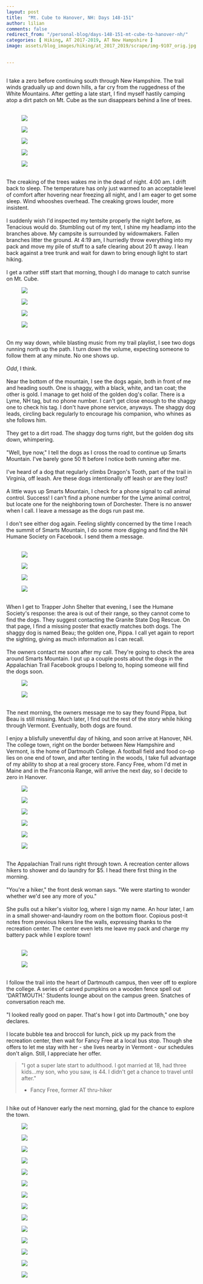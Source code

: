 ```yaml
---
layout: post  
title:  "Mt. Cube to Hanover, NH: Days 148-151"  
author: lilian  
comments: false  
redirect_from: "/personal-blog/days-148-151-mt-cube-to-hanover-nh/"
categories: [ Hiking, AT 2017-2019, AT New Hampshire ]
image: assets/blog_images/hiking/at_2017_2019/scrape/img-9107_orig.jpg
                  

---
```

<a></a><br>I take a zero before continuing south through New Hampshire. The trail winds gradually up and down hills, a far cry from the ruggedness of the White Mountains. After getting a late start, I find myself hastily camping atop a dirt patch on Mt. Cube as the sun disappears behind a line of trees.<br><br>

<figure><img src="{{site.baseurl}}/assets/blog_images/hiking/at_2017_2019/scrape/img-9095_orig.jpg" ></figure>

<figure><img src="{{site.baseurl}}/assets/blog_images/hiking/at_2017_2019/scrape/img-9101_orig.jpg" ></figure>

<figure><img src="{{site.baseurl}}/assets/blog_images/hiking/at_2017_2019/scrape/img-9102_orig.jpg" ></figure>

<figure><img src="{{site.baseurl}}/assets/blog_images/hiking/at_2017_2019/scrape/img-9104_orig.jpg" ></figure>

<figure><img src="{{site.baseurl}}/assets/blog_images/hiking/at_2017_2019/scrape/img-9106_orig.jpg" ></figure>

<a></a><br>The creaking of the trees wakes me in the dead of night. 4:00 am. I drift back to sleep. The temperature has only just warmed to an acceptable level of comfort after hovering near freezing all night, and I am eager to get some sleep. Wind whooshes overhead. The creaking grows louder, more insistent.<br><a></a><br>I suddenly wish I'd inspected my tentsite properly the night before, as Tenacious would do. Stumbling out of my tent, I shine my headlamp into the branches above. My campsite is surrounded by widowmakers. Fallen branches litter the ground. At 4:19 am, I hurriedly throw everything into my pack and move my pile of stuff to a safe clearing about 20 ft away. I lean back against a tree trunk and wait for dawn to bring enough light to start hiking.<br><a></a><br>I get a rather stiff start that morning, though I do manage to catch sunrise on Mt. Cube.<br>

<figure><img src="{{site.baseurl}}/assets/blog_images/hiking/at_2017_2019/scrape/img-9107_orig.jpg" ></figure>

<figure><img src="{{site.baseurl}}/assets/blog_images/hiking/at_2017_2019/scrape/img-9108_orig.jpg" ></figure>

<figure><img src="{{site.baseurl}}/assets/blog_images/hiking/at_2017_2019/scrape/img-9110_orig.jpg" ></figure>

<figure><img src="{{site.baseurl}}/assets/blog_images/hiking/at_2017_2019/scrape/img-9112_orig.jpg" ></figure>

<a></a><br>On my way down, while blasting music from my trail playlist, I see two dogs running north up the path. I turn down the volume, expecting someone to follow them at any minute. No one shows up.<br><a></a><br><em>Odd</em>, I think.<br><a></a><br>Near the bottom of the mountain, I see the dogs again, both in front of me and heading south. One is shaggy, with a black, white, and tan coat; the other is gold. I manage to get hold of the golden dog's collar. There is a Lyme, NH tag, but no phone number. I can't get close enough to the shaggy one to check his tag. I don't have phone service, anyways. The shaggy dog leads, circling back regularly to encourage his companion, who whines as she follows him.<br><a></a><br>They get to a dirt road. The shaggy dog turns right, but the golden dog sits down, whimpering.<br><a></a><br>"Well, bye now," I tell the dogs as I cross the road to continue up Smarts Mountain. I've barely gone 50 ft before I notice both running after me.<br><a></a><br>I've heard of a dog that regularly climbs Dragon's Tooth, part of the trail in Virginia, off leash. Are these dogs intentionally off leash or are they lost?<br><a></a><br>A little ways up Smarts Mountain, I check for a phone signal to call animal control. Success! I can't find a phone number for the Lyme animal control, but locate one for the neighboring town of Dorchester. There is no answer when I call. I leave a message as the dogs run past me.<br><a></a><br>I don't see either dog again. Feeling slightly concerned by the time I reach the summit of Smarts Mountain, I do some more digging and find the NH Humane Society on Facebook. I send them a message.<br><br>

<figure><img src="{{site.baseurl}}/assets/blog_images/hiking/at_2017_2019/scrape/img-9113_orig.jpg" ></figure>

<figure><img src="{{site.baseurl}}/assets/blog_images/hiking/at_2017_2019/scrape/img-9114_orig.jpg" ></figure>

<figure><img src="{{site.baseurl}}/assets/blog_images/hiking/at_2017_2019/scrape/img-9115_orig.jpg" ></figure>

<figure><img src="{{site.baseurl}}/assets/blog_images/hiking/at_2017_2019/scrape/img-9116_orig.jpg" ></figure>

<a></a><br>When I get to Trapper John Shelter that evening, I see the Humane Society's response: the area is out of their range, so they cannot come to find the dogs. They suggest contacting the Granite State Dog Rescue. On that page, I find a missing poster that exactly matches both dogs. The shaggy dog is named Beau; the golden one, Pippa. I call yet again to report the sighting, giving as much information as I can recall.<br><a></a><br>The owners contact me soon after my call. They're going to check the area around Smarts Mountain. I put up a couple posts about the dogs in the Appalachian Trail Facebook groups I belong to, hoping someone will find the dogs soon.<br>

<figure><img src="{{site.baseurl}}/assets/blog_images/hiking/at_2017_2019/scrape/img-9118_orig.jpg" ></figure>

<figure><img src="{{site.baseurl}}/assets/blog_images/hiking/at_2017_2019/scrape/img-9121_orig.jpg" ></figure>

<a></a><br>The next morning, the owners message me to say they found Pippa, but Beau is still missing. Much later, I find out the rest of the story while hiking through Vermont. Eventually, both dogs are found.<br><a></a><br>I enjoy a blisfully uneventful day of hiking, and soon arrive at Hanover, NH. The college town, right on the border between New Hampshire and Vermont, is the home of Dartmouth College. A football field and food co-op lies on one end of town, and after tenting in the woods, I take full advantage of my ability to shop at a real grocery store. Fancy Free, whom I'd met in Maine and in the Franconia Range, will arrive the next day, so I decide to zero in Hanover.<br>

<figure><img src="{{site.baseurl}}/assets/blog_images/hiking/at_2017_2019/scrape/img-9128_orig.jpg" ></figure>

<figure><img src="{{site.baseurl}}/assets/blog_images/hiking/at_2017_2019/scrape/img-9135_orig.jpg" ></figure>

<figure><img src="{{site.baseurl}}/assets/blog_images/hiking/at_2017_2019/scrape/img-9137_orig.jpg" ></figure>

<figure><img src="{{site.baseurl}}/assets/blog_images/hiking/at_2017_2019/scrape/img-9140_orig.jpg" ></figure>

<figure><img src="{{site.baseurl}}/assets/blog_images/hiking/at_2017_2019/scrape/img-9141_orig.jpg" ></figure>

<figure><img src="{{site.baseurl}}/assets/blog_images/hiking/at_2017_2019/scrape/img-9143_orig.jpg" ></figure>

<a></a><br>The Appalachian Trail runs right through town. A recreation center allows hikers to shower and do laundry for $5. I head there first thing in the morning.<br><a></a><br>"You're a hiker," the front desk woman says. "We were starting to wonder whether we'd see any more of you."<br><a></a><br>She pulls out a hiker's visitor log, where I sign my name. An hour later, I am in a small shower-and-laundry room on the bottom floor. Copious post-it notes from previous hikers line the walls, expressing thanks to the recreation center. The center even lets me leave my pack and charge my battery pack while I explore town!<br><br>

<figure><img src="{{site.baseurl}}/assets/blog_images/hiking/at_2017_2019/scrape/img-9145_orig.jpg" ></figure>

<figure><img src="{{site.baseurl}}/assets/blog_images/hiking/at_2017_2019/scrape/img-9147_orig.jpg" ></figure>

<a></a><br>I follow the trail into the heart of Dartmouth campus, then veer off to explore the college. A series of carved pumpkins on a wooden fence spell out 'DARTMOUTH.' Students lounge about on the campus green. Snatches of conversation reach me.<br><a></a><br>"I looked really good on paper. That's how I got into Dartmouth," one boy declares.<br><a></a><br>I locate bubble tea and broccoli for lunch, pick up my pack from the recreation center, then wait for Fancy Free at a local bus stop. Though she offers to let me stay with her - she lives nearby in Vermont - our schedules don't align. Still, I appreciate her offer.<br>

<blockquote>"I got a super late start to adulthood. I got married at 18, had three kids...my son, who you saw, is 44. I didn't get a chance to travel until after."

- Fancy Free, former AT thru-hiker</blockquote>

<a></a><br>I hike out of Hanover early the next morning, glad for the chance to explore the town.

<figure><img src="{{site.baseurl}}/assets/blog_images/hiking/at_2017_2019/scrape/img-9149_orig.jpg" ></figure>

<figure><img src="{{site.baseurl}}/assets/blog_images/hiking/at_2017_2019/scrape/img-9150_orig.jpg" ></figure>

<figure><img src="{{site.baseurl}}/assets/blog_images/hiking/at_2017_2019/scrape/img-9151_orig.jpg" ></figure>

<figure><img src="{{site.baseurl}}/assets/blog_images/hiking/at_2017_2019/scrape/img-9152_orig.jpg" ></figure>

<figure><img src="{{site.baseurl}}/assets/blog_images/hiking/at_2017_2019/scrape/img-9155_orig.jpg" ></figure>

<figure><img src="{{site.baseurl}}/assets/blog_images/hiking/at_2017_2019/scrape/img-9158_orig.jpg" ></figure>

<figure><img src="{{site.baseurl}}/assets/blog_images/hiking/at_2017_2019/scrape/img-9159_orig.jpg" ></figure>

<figure><img src="{{site.baseurl}}/assets/blog_images/hiking/at_2017_2019/scrape/img-9160_orig.jpg" ></figure>

<figure><img src="{{site.baseurl}}/assets/blog_images/hiking/at_2017_2019/scrape/img-9164_orig.jpg" ></figure>

<figure><img src="{{site.baseurl}}/assets/blog_images/hiking/at_2017_2019/scrape/img-9166_orig.jpg" ></figure>

<figure><img src="{{site.baseurl}}/assets/blog_images/hiking/at_2017_2019/scrape/img-9165_orig.jpg" ></figure>

<figure><img src="{{site.baseurl}}/assets/blog_images/hiking/at_2017_2019/scrape/img-9168_orig.jpg" ></figure>

<figure><img src="{{site.baseurl}}/assets/blog_images/hiking/at_2017_2019/scrape/img-9170_orig.jpg" ></figure>

<figure><img src="{{site.baseurl}}/assets/blog_images/hiking/at_2017_2019/scrape/img-9768_2_orig.jpg" ></figure>